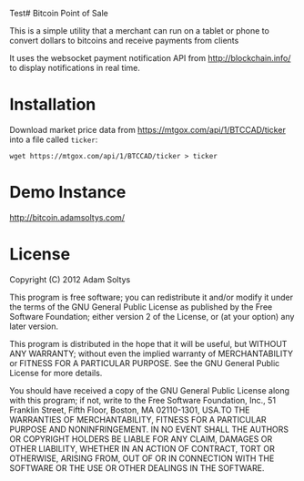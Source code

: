 Test# Bitcoin Point of Sale

This is a simple utility that a merchant can run on a tablet or phone to convert dollars to bitcoins and receive payments from clients

It uses the websocket payment notification API from http://blockchain.info/ to display notifications in real time.

# Installation

Download market price data from https://mtgox.com/api/1/BTCCAD/ticker into a file called `ticker`:

    wget https://mtgox.com/api/1/BTCCAD/ticker > ticker

# Demo Instance

http://bitcoin.adamsoltys.com/


# License

Copyright (C) 2012 Adam Soltys

This program is free software; you can redistribute it and/or
modify it under the terms of the GNU General Public License
as published by the Free Software Foundation; either version 2
of the License, or (at your option) any later version.

This program is distributed in the hope that it will be useful,
but WITHOUT ANY WARRANTY; without even the implied warranty of
MERCHANTABILITY or FITNESS FOR A PARTICULAR PURPOSE.  See the
GNU General Public License for more details.

You should have received a copy of the GNU General Public License
along with this program; if not, write to the Free Software
Foundation, Inc., 51 Franklin Street, Fifth Floor, Boston, MA  02110-1301, USA.TO THE WARRANTIES OF MERCHANTABILITY, FITNESS FOR A PARTICULAR PURPOSE AND NONINFRINGEMENT. IN NO EVENT SHALL THE AUTHORS OR COPYRIGHT HOLDERS BE LIABLE FOR ANY CLAIM, DAMAGES OR OTHER LIABILITY, WHETHER IN AN ACTION OF CONTRACT, TORT OR OTHERWISE, ARISING FROM, OUT OF OR IN CONNECTION WITH THE SOFTWARE OR THE USE OR OTHER DEALINGS IN THE SOFTWARE.
